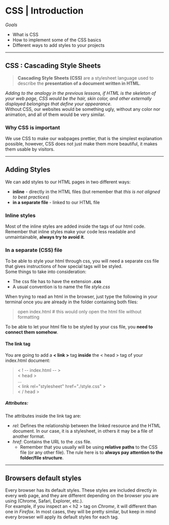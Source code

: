 # CSS | Introduction  
*Goals*  
* What is CSS  
* How to implement some of the CSS basics  
* Different ways to add styles to your projects  
  
---  
## CSS : Cascading Style Sheets  
> **Cascading Style Sheets (CSS)**  are a stylesheet language used to describe the **presentation of a document written in HTML**.  
  
*Adding to the analogy in the previous lessons, if HTML is the skeleton of your web page, CSS would be the hair, skin color, and other externally displayed belongings that define your appearance.*  
Without CSS, our websites would be something ugly, without any color nor animation, and all of them would be very similar.  
  
### Why CSS is important  
We use CSS to make our wabpages prettier, that is the simplest explanation possible, however, 
CSS does not just make them more beautiful, it makes them usable by visitors.  
  
---  
## Adding Styles  
We can add styles to our HTML pages in two different ways:  
* **inline** - directly in the HTML files (but remember that *this is not aligned to best practices*)  
* **in a separate file** - linked to our HTML file  
  
### Inline styles  
Most of the inline styles are added inside the tags of our html code. Remember that inline styles make your code less readable and unmaintainable, **always try to avoid it**.  
  
### In a separate (CSS) file  
To be able to style your html through css, you will need a separate css file that gives instructions of how special tags will be styled.  
Some things to take into consideration:  
* The css file has to have the extension **.css**  
* A usual convention is to name the file *style.css*  
  
When trying to read an html in the browser, just type the following in your terminal once you are already in the folder containing both files:  
> open index.html  # this would only open the html file without formatting  
  
To be able to let your html file to be styled by your css file, you **need to connect them somehow**.  
  
#### The link tag  
You are going to add a **< link >** tag **inside** the < head > tag of your index.html document:  
> < ! -- index.html -- >  
> < head >  
>   ...  
>   < link rel="stylesheet" href="./style.css"  >  
> < / head >  
  
##### Attributes:  
The attributes inside the link tag are:  
* *rel*: Defines the relationship between the linked resource and the HTML document. In our case, it is a stylesheet, in others it may be a file of another format.  
* *href*: Contains the URL to the .css file.  
  * Remember that you usually will be using **relative paths** to the CSS file (or any other file). The rule here is to **always pay attention to the folder/file structure**.  
  
---  
## Browsers default styles  
Every browser has its default styles. These styles are included directly in every web page, and they are different depending on the browser you are using (Chrome, Safari, Explorer, etc.).  
For example, if you inspect an < h2 > tag on *Chrome*, it will different than one in *Firefox*. In most cases, they will be pretty similar, but keep in mind every browser will apply its default styles for each tag.  

